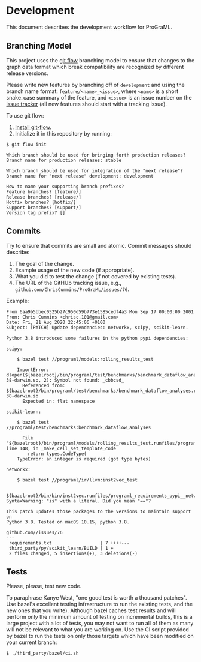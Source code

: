 # Development

This document describes the development workflow for ProGraML.

## Branching Model

This project uses the
[git flow](https://danielkummer.github.io/git-flow-cheatsheet/) branching model
to ensure that changes to the graph data format which break compatibility are
recognized by different release versions.

Please write new features by branching off of `development` and using the
branch name format: `feature/<name>_<issue>`, where `<name>` is a short
snake_case summary of the feature, and `<issue>` is an issue number on the
[issue tracker](https://github.com/ChrisCummins/ProGraML/issues) (all new
features should start with a tracking issue).

To use git flow:

1. [Install git-flow](https://github.com/nvie/gitflow/wiki/Installation).
2. Initialize it in this repository by running:

```
$ git flow init

Which branch should be used for bringing forth production releases?
Branch name for production releases: stable

Which branch should be used for integration of the "next release"?
Branch name for "next release" development: development

How to name your supporting branch prefixes?
Feature branches? [feature/]
Release branches? [release/]
Hotfix branches? [hotfix/]
Support branches? [support/]
Version tag prefix? []
```

## Commits

Try to ensure that commits are small and atomic. Commit messages should
describe:

1. The goal of the change.
2. Example usage of the new code (if appropriate).
3. What you did to test the change (if not covered by existing tests).
4. The URL of the GitHUb tracking issue,
   e.g., `github.com/ChrisCummins/ProGraML/issues/76`.

Example:

```
From 6aa9b5bbec0525b27c950d59b773e1585cedf4a3 Mon Sep 17 00:00:00 2001
From: Chris Cummins <chrisc.101@gmail.com>
Date: Fri, 21 Aug 2020 22:45:06 +0100
Subject: [PATCH] Update dependencies: networkx, scipy, scikit-learn.

Python 3.8 introduced some failures in the python pypi dependencies:

scipy:

    $ bazel test //programl/models:rolling_results_test

    ImportError: dlopen(${bazelroot}/bin/programl/test/benchmarks/benchmark_dataflow_analyses.runfiles/programl_requirements_pypi__scipy_1_2_1/scipy/linalg/cython_lapack.cpython-38-darwin.so, 2): Symbol not found: _cbbcsd_
      Referenced from: ${bazelroot}/bin/programl/test/benchmarks/benchmark_dataflow_analyses.runfiles/programl_requirements_pypi__scipy_1_2_1/scipy/linalg/cython_lapack.cpython-38-darwin.so
      Expected in: flat namespace

scikit-learn:

    $ bazel test //programl/test/benchmarks:benchmark_dataflow_analyses

      File "${bazelroot}/bin/programl/models/rolling_results_test.runfiles/programl_requirements_pypi__scikit_learn_0_20_3/sklearn/externals/joblib/externals/cloudpickle/cloudpickle.py", line 148, in _make_cell_set_template_code
        return types.CodeType(
    TypeError: an integer is required (got type bytes)

networkx:

    $ bazel test //programl/ir/llvm:inst2vec_test

    ${bazelroot}/bin/bin/inst2vec.runfiles/programl_requirements_pypi__networkx_2_2/networkx/drawing/nx_pydot.py:210: SyntaxWarning: "is" with a literal. Did you mean "=="?

This patch updates those packages to the versions to maintain support on
Python 3.8. Tested on macOS 10.15, python 3.8.

github.com//issues/76
---
 requirements.txt                  | 7 ++++---
 third_party/py/scikit_learn/BUILD | 1 +
 2 files changed, 5 insertions(+), 3 deletions(-)
```

## Tests

Please, please, test new code.

To paraphrase Kanye West, "one good test is worth a thousand patches". Use
bazel's excellent testing infrastructure to run the existing tests, and the new
ones that you write). Although bazel caches test results and will perform only
the minimum amount of testing on incremental builds, this is a large project
with a lot of tests, you may not want to run all of them as many will not be
relevant to what you are working on. Use the CI script provided by bazel to run
the tests on only those targets which have been modified on your current branch:

```sh
$ ./third_party/bazel/ci.sh
```
